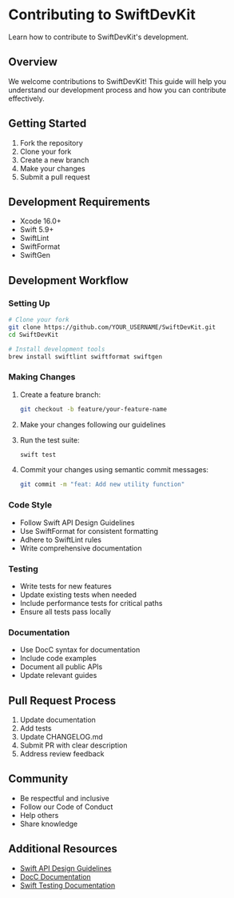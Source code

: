 # Contributing to SwiftDevKit

Learn how to contribute to SwiftDevKit's development.

## Overview

We welcome contributions to SwiftDevKit! This guide will help you understand our development process and how you can contribute effectively.

## Getting Started

1. Fork the repository
2. Clone your fork
3. Create a new branch
4. Make your changes
5. Submit a pull request

## Development Requirements

- Xcode 16.0+
- Swift 5.9+
- SwiftLint
- SwiftFormat
- SwiftGen

## Development Workflow

### Setting Up

```bash
# Clone your fork
git clone https://github.com/YOUR_USERNAME/SwiftDevKit.git
cd SwiftDevKit

# Install development tools
brew install swiftlint swiftformat swiftgen
```

### Making Changes

1. Create a feature branch:
   ```bash
   git checkout -b feature/your-feature-name
   ```

2. Make your changes following our guidelines
3. Run the test suite:
   ```bash
   swift test
   ```

4. Commit your changes using semantic commit messages:
   ```bash
   git commit -m "feat: Add new utility function"
   ```

### Code Style

- Follow Swift API Design Guidelines
- Use SwiftFormat for consistent formatting
- Adhere to SwiftLint rules
- Write comprehensive documentation

### Testing

- Write tests for new features
- Update existing tests when needed
- Include performance tests for critical paths
- Ensure all tests pass locally

### Documentation

- Use DocC syntax for documentation
- Include code examples
- Document all public APIs
- Update relevant guides

## Pull Request Process

1. Update documentation
2. Add tests
3. Update CHANGELOG.md
4. Submit PR with clear description
5. Address review feedback

## Community

- Be respectful and inclusive
- Follow our Code of Conduct
- Help others
- Share knowledge

## Additional Resources

- [Swift API Design Guidelines](https://swift.org/documentation/api-design-guidelines/)
- [DocC Documentation](https://developer.apple.com/documentation/docc)
- [Swift Testing Documentation](https://github.com/apple/swift-testing) 